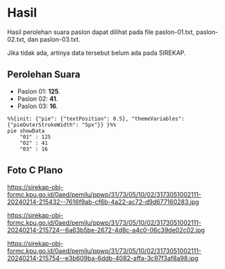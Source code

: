 # Hasil

Hasil perolehan suara paslon dapat dilihat pada file paslon-01.txt, paslon-02.txt, dan paslon-03.txt.

Jika tidak ada, artinya data tersebut belum ada pada SIREKAP.

## Perolehan Suara

 * Paslon 01: **125**.
 * Paslon 02: **41**.
 * Paslon 03: **16**.

```mermaid
%%{init: {"pie": {"textPosition": 0.5}, "themeVariables": {"pieOuterStrokeWidth": "5px"}} }%%
pie showData
    "01" : 125
    "02" : 41
    "03" : 16
```
## Foto C Plano

https://sirekap-obj-formc.kpu.go.id/0aed/pemilu/ppwp/31/73/05/10/02/3173051002111-20240214-215432--7616f9ab-cf6b-4a22-ac72-d9d677160283.jpg

https://sirekap-obj-formc.kpu.go.id/0aed/pemilu/ppwp/31/73/05/10/02/3173051002111-20240214-215724--6a63b5be-2672-4d8c-a4c0-06c39de02c02.jpg

https://sirekap-obj-formc.kpu.go.id/0aed/pemilu/ppwp/31/73/05/10/02/3173051002111-20240214-215754--e3b609ba-6ddb-4082-affa-3c97f3af8a98.jpg
